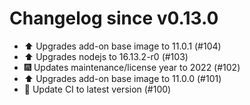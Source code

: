 # Changelog since v0.13.0
- ⬆️ Upgrades add-on base image to 11.0.1 (#104) 
- ⬆️ Upgrades nodejs to 16.13.2-r0 (#103) 
- 🎆 Updates maintenance/license year to 2022 (#102) 
- ⬆️ Upgrades add-on base image to 11.0.0 (#101) 
- 🚀 Update CI to latest version (#100) 
